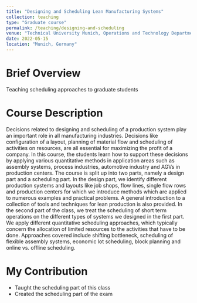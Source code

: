 ```yaml
---
title: "Designing and Scheduling Lean Manufacturing Systems"
collection: teaching
type: "Graduate course"
permalink: /teaching/designing-and-scheduling
venue: "Technical University Munich, Operations and Technology Department"
date: 2022-05-15 
location: "Munich, Germany"
---
```


Brief Overview
======
Teaching scheduling approaches to graduate students

Course Description
======
Decisions related to designing and scheduling of a production system play an important role in all manufacturing industries. Decisions like configuration of a layout, planning of material flow and scheduling of activities on resources, are all essential for maximizing the profit of a company. In this course, the students learn how to support these decisions by applying various quantitative methods in application areas such as assembly systems, process industries, automotive industry and AGVs in production centers.
The course is split up into two parts, namely a design part and a scheduling part. In the design part, we identify different production systems and layouts like job shops, flow lines, single flow rows and production centers for which we introduce methods which are applied to numerous examples and practical problems. A general introduction to a collection of tools and techniques for lean production is also provided.
In the second part of the class, we treat the scheduling of short term operations on the different types of systems we designed in the first part. We apply different quantitative scheduling approaches, which typically concern the allocation of limited resources to the activities that have to be done. Approaches covered include shifting bottleneck, scheduling of flexible assembly systems, economic lot scheduling, block planning and online vs. offline scheduling.

My Contribution
======
- Taught the scheduling part of this class
- Created the scheduling part of the exam

